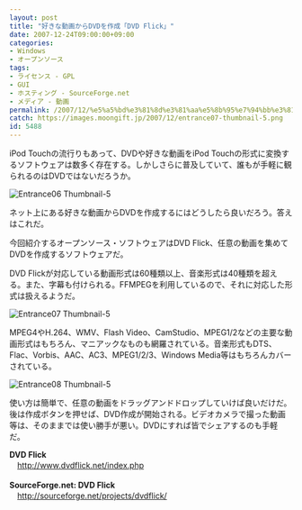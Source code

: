 ```yaml
---
layout: post
title: "好きな動画からDVDを作成「DVD Flick」"
date: 2007-12-24T09:00:00+09:00
categories:
- Windows
- オープンソース
tags: 
- ライセンス - GPL
- GUI
- ホスティング - SourceForge.net
- メディア - 動画
permalink: /2007/12/%e5%a5%bd%e3%81%8d%e3%81%aa%e5%8b%95%e7%94%bb%e3%81%8b%e3%82%89dvd%e3%82%92%e4%bd%9c%e6%88%90%e3%80%8cdvd-flick%e3%80%8d/
catch: https://images.moongift.jp/2007/12/entrance07-thumbnail-5.png
id: 5488
---
```

iPod Touchの流行りもあって、DVDや好きな動画をiPod Touchの形式に変換するソフトウェアは数多く存在する。しかしさらに普及していて、誰もが手軽に観られるのはDVDではないだろうか。  
  
 ![Entrance06 Thumbnail-5](https://images.moongift.jp/2007/12/entrance06-thumbnail-5.png)  
  
ネット上にある好きな動画からDVDを作成するにはどうしたら良いだろう。答えはこれだ。  
  
今回紹介するオープンソース・ソフトウェアはDVD Flick、任意の動画を集めてDVDを作成するソフトウェアだ。  
<!--more-->  
DVD Flickが対応している動画形式は60種類以上、音楽形式は40種類を超える。また、字幕も付けられる。FFMPEGを利用しているので、それに対応した形式は扱えるようだ。  
  
 ![Entrance07 Thumbnail-5](https://images.moongift.jp/2007/12/entrance07-thumbnail-5.png)  
  
MPEG4やH.264、WMV、Flash Video、CamStudio、MPEG1/2などの主要な動画形式はもちろん、マニアックなものも網羅されている。音楽形式もDTS、Flac、Vorbis、AAC、AC3、MPEG1/2/3、Windows Media等はもちろんカバーされている。  
  
 ![Entrance08 Thumbnail-5](https://images.moongift.jp/2007/12/entrance08-thumbnail-5.png)  
  
使い方は簡単で、任意の動画をドラッグアンドドロップしていけば良いだけだ。後は作成ボタンを押せば、DVD作成が開始される。ビデオカメラで撮った動画等は、そのままでは使い勝手が悪い。DVDにすれば皆でシェアするのも手軽だ。  
  
**DVD Flick**  
　[http://www.dvdflick.net/index.php  
](http://www.dvdflick.net/index.php)  
**SourceForge.net: DVD Flick**  
　[http://sourceforge.net/projects/dvdflick/  
](http://sourceforge.net/projects/dvdflick/)


